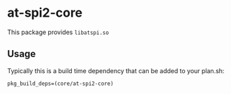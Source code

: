 # at-spi2-core

This package provides `libatspi.so`

## Usage

Typically this is a build time dependency that can be added to your
plan.sh:

    pkg_build_deps=(core/at-spi2-core)
